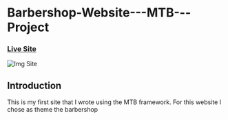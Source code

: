 # Barbershop-Website---MTB---Project

### [Live Site](https://venerable-bonbon-e40efc.netlify.app)

![Img Site](https://postimg.cc/w3km0Dnh)

## Introduction
This is my first site that I wrote using the MTB framework. For this website I chose as theme the barbershop
